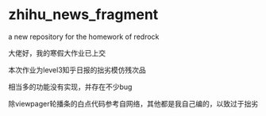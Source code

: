 # zhihu_news_fragment
a new repository for the homework of redrock

大佬好，我的寒假大作业已上交

本次作业为level3知乎日报的拙劣模仿残次品

相当多的功能没有实现，并存在不少bug

除viewpager轮播条的白点代码参考自网络，其他都是我自己编的，以致过于拙劣

